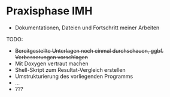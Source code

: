 # Praxisphase IMH
- Dokumentationen, Dateien und Fortschritt meiner Arbeiten

TODO:
- ~~Bereitgestellte Unterlagen noch einmal durchschauen, ggbf. Verbesserungen vorschlagen~~
- Mit Doxygen vertraut machen
- Shell-Skript zum Resultat-Vergleich erstellen
- Umstrukturierung des vorliegenden Programms
- ...
- ???

